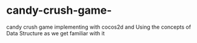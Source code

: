 # candy-crush-game-
candy crush game implementing with cocos2d and Using the concepts of Data Structure as we get familiar with it 
